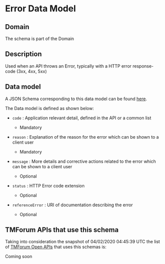 # Error Data Model

## Domain

The  schema is part of the  Domain

## Description

Used when an API throws an Error, typically with a HTTP error response-code (3xx, 4xx, 5xx)

## Data model

A JSON Schema corresponding to this data model can be found
[here](https://github.com/tmforum-rand/schemas/blob/candidates/Common/Error.schema.json).

The Data model is defined as shown below:
- `code` : Application relevant detail, defined in the API or a common list

  - Mandatory

- `reason` : Explanation of the reason for the error which can be shown to a client user

  - Mandatory

- `message` : More details and corrective actions related to the error which can be shown to a client user

  - Optional

- `status` : HTTP Error code extension

  - Optional

- `referenceError` : URI of documentation describing the error

  - Optional





## TMForum APIs that use this schema

Taking into consideration the snapshot of 04/02/2020 04:45:39 UTC the list of [TMForum Open APIs](https://www.tmforum.org/open-apis/) that uses this schemas is:

Coming soon